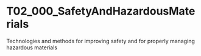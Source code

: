 # T02_000_SafetyAndHazardousMaterials
Technologies and methods for improving safety and for properly managing hazardous materials
